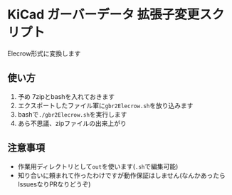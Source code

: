 # KiCad ガーバーデータ 拡張子変更スクリプト
Elecrow形式に変換します

## 使い方
1. 予め 7zipとbashを入れておきます
1. エクスポートしたファイル軍に`gbr2Elecrow.sh`を放り込みます
1. bashで`./gbr2Elecrow.sh`を実行します
1. あら不思議、zipファイルの出来上がり

## 注意事項
- 作業用ディレクトリとして`out`を使います(`.sh`で編集可能)
- 知り合いに頼まれて作ったわけですが動作保証はしません(なんかあったらIssuesなりPRなりどうぞ)